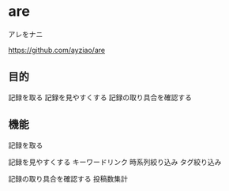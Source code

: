 # are
アレをナニ

https://github.com/ayziao/are


## 目的
記録を取る
記録を見やすくする
記録の取り具合を確認する


## 機能
記録を取る

記録を見やすくする
    キーワードリンク
    時系列絞り込み
    タグ絞り込み

記録の取り具合を確認する
    投稿数集計
